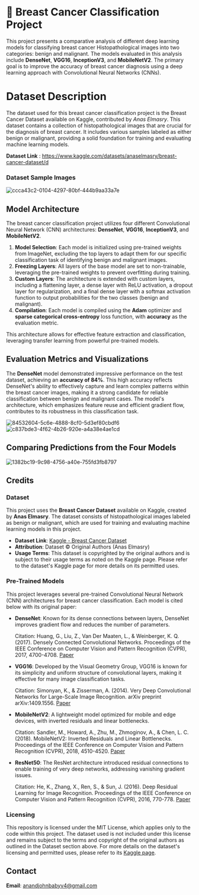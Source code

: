 # 🎀 Breast Cancer Classification Project
This project presents a comparative analysis of different deep learning models for classifying breast cancer Histopathological images into two categories: benign and malignant. The models evaluated in this analysis include **DenseNet**, **VGG16**, **InceptionV3**, and **MobileNetV2**. The primary goal is to improve the accuracy of breast cancer diagnosis using a deep learning approach with Convolutional Neural Networks (CNNs).

# Dataset Description
The dataset used for this breast cancer classification project is the Breast Cancer Dataset available on Kaggle, contributed by *Anas Elmasry*. This dataset contains a collection of histopathological images that are crucial for the diagnosis of breast cancer. It includes various samples labeled as either benign or malignant, providing a solid foundation for training and evaluating machine learning models.

**Dataset Link** :  https://www.kaggle.com/datasets/anaselmasry/breast-cancer-dataset/d
### Dataset Sample Images
![ccca43c2-0104-4297-80bf-444b9aa33a7e](https://github.com/user-attachments/assets/4f48df59-07ec-41fd-b99f-933e4a7cab25)



## Model Architecture

The breast cancer classification project utilizes four different Convolutional Neural Network (CNN) architectures: **DenseNet**, **VGG16**, **InceptionV3**, and **MobileNetV2**. 

1. **Model Selection**: Each model is initialized using pre-trained weights from ImageNet, excluding the top layers to adapt them for our specific classification task of identifying benign and malignant images.
2. **Freezing Layers**: All layers of the base model are set to non-trainable, leveraging the pre-trained weights to prevent overfitting during training.
3. **Custom Layers**: The architecture is extended with custom layers, including a flattening layer, a dense layer with ReLU activation, a dropout layer for regularization, and a final dense layer with a softmax activation function to output probabilities for the two classes (benign and malignant).
4. **Compilation**: Each model is compiled using the **Adam** optimizer and **sparse categorical cross-entropy** loss function, with **accuracy** as the evaluation metric.

This architecture allows for effective feature extraction and classification, leveraging transfer learning from powerful pre-trained models.

## Evaluation Metrics and Visualizations
The **DenseNet** model demonstrated impressive performance on the test dataset, achieving an **accuracy of 84%**. This high accuracy reflects DenseNet's ability to effectively capture and learn complex patterns within the breast cancer images, making it a strong candidate for reliable classification between benign and malignant cases. The model's architecture, which emphasizes feature reuse and efficient gradient flow, contributes to its robustness in this classification task.


 ![84532604-5c6e-4888-8cf0-5d3ef80cbdf6](https://github.com/user-attachments/assets/acfd2d6f-19ba-435b-ac86-6d6c0b3939b7)
![c837bde3-4f62-4b26-920e-a4a38e4ae1cd](https://github.com/user-attachments/assets/c3897931-8244-4ffa-ba1d-792c19972320)

## Comparing Predictions from the Four Models

![1382bc19-9c98-4756-a40e-755fd3fb8797](https://github.com/user-attachments/assets/730a2558-e1c5-4274-a8f0-99a77f84ed67)

## Credits

### Dataset

This project uses the **Breast Cancer Dataset** available on Kaggle, created by **Anas Elmasry**. The dataset consists of histopathological images labeled as benign or malignant, which are used for training and evaluating machine learning models in this project.

- **Dataset Link**: [Kaggle - Breast Cancer Dataset](https://www.kaggle.com/datasets/anaselmasry/breast-cancer-dataset/d)
- **Attribution**: Dataset © Original Authors (Anas Elmasry)
- **Usage Terms**: This dataset is copyrighted by the original authors and is subject to their usage terms as noted on the Kaggle page. Please refer to the dataset's Kaggle page for more details on its permitted uses.

### Pre-Trained Models

This project leverages several pre-trained Convolutional Neural Network (CNN) architectures for breast cancer classification. Each model is cited below with its original paper:

- **DenseNet**: Known for its dense connections between layers, DenseNet improves gradient flow and reduces the number of parameters.

  Citation: Huang, G., Liu, Z., Van Der Maaten, L., & Weinberger, K. Q. (2017). Densely Connected Convolutional Networks. Proceedings of the IEEE Conference on Computer Vision and Pattern Recognition (CVPR), 2017, 4700-4708. [Paper](https://arxiv.org/abs/1608.06993)

- **VGG16**: Developed by the Visual Geometry Group, VGG16 is known for its simplicity and uniform structure of convolutional layers, making it effective for many image classification tasks.

  Citation: Simonyan, K., & Zisserman, A. (2014). Very Deep Convolutional Networks for Large-Scale Image Recognition. arXiv preprint arXiv:1409.1556. [Paper](https://arxiv.org/abs/1409.1556)

- **MobileNetV2**: A lightweight model optimized for mobile and edge devices, with inverted residuals and linear bottlenecks.

  Citation: Sandler, M., Howard, A., Zhu, M., Zhmoginov, A., & Chen, L. C. (2018). MobileNetV2: Inverted Residuals and Linear Bottlenecks. Proceedings of the IEEE Conference on Computer Vision and Pattern Recognition (CVPR), 2018, 4510-4520. [Paper](https://arxiv.org/abs/1801.04381)

- **ResNet50**: The ResNet architecture introduced residual connections to enable training of very deep networks, addressing vanishing gradient issues.

  Citation: He, K., Zhang, X., Ren, S., & Sun, J. (2016). Deep Residual Learning for Image Recognition. Proceedings of the IEEE Conference on Computer Vision and Pattern Recognition (CVPR), 2016, 770-778. [Paper](https://arxiv.org/abs/1512.03385)

### Licensing

This repository is licensed under the MIT License, which applies only to the code within this project. The dataset used is not included under this license and remains subject to the terms and copyright of the original authors as outlined in the Dataset section above. For more details on the dataset's licensing and permitted uses, please refer to its [Kaggle page](https://www.kaggle.com/datasets/anaselmasry/breast-cancer-dataset/d).


## Contact

**Email**: anandjohnbabyv4@gmail.com
